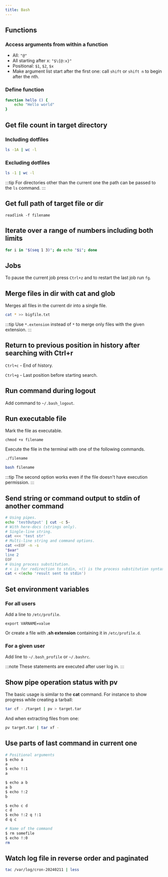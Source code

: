 ```yaml
---
title: Bash
---
```


## Functions

### Access arguments from within a function

- All: `"@"`
- All starting after x: `"$\{@:x}"`
- Positional: `$1`, `$2`, `$x`
- Make argument list start after the first one: call `shift` or `shift n` to begin after the nth.

### Define function

```bash
function hello () {
    echo "Hello world"
}
```

## Get file count in target directory

### Including dotfiles

```bash
ls -1A | wc -l
```

### Excluding dotfiles

```bash
ls -1 | wc -l
```

:::tip
For directories other than the current one the path can be passed to the `ls` command.
:::

## Get full path of target file or dir

```
readlink -f filename
```

## Iterate over a range of numbers including both limits

```bash
for i in "$(seq 1 3)"; do echo "$i"; done
```

## Jobs

To pause the current job press `Ctrl+z` and to restart the last job run `fg`.

## Merge files in dir with cat and glob

Merges all files in the current dir into a single file.

```bash
cat * >> bigfile.txt
```

:::tip
Use `*.extension` instead of `*` to merge only files with the given extension.
:::

## Return to previous position in history after searching with Ctrl+r

`Ctrl+c` - End of history.

`Ctrl+g` - Last position before starting search.

## Run command during logout

Add command to `~/.bash_logout`.

## Run executable file

Mark the file as executable.

```
chmod +x filename
```

Execute the file in the terminal with one of the following commands.

```bash
./filename
```

```bash
bash filename
```

:::tip
The second option works even if the file doesn't have execution permission.
:::

## Send string or command output to stdin of another command

```bash
# Using pipes.
echo 'testOutput' | cut -c 5-
# With here-docs (strings only).
# Single-line string.
cat <<< 'test str'
# Multi-line string and command options.
cat <<EOF -n -s
"$var"
line 2
EOF
# Using process substitution.
# < is for redirection to stdin, <() is the process substitution syntax.
cat < <(echo 'result sent to stdin')
```

## Set environment variables

### For all users

Add a line to `/etc/profile`.

```
export VARNAME=value
```

Or create a file with **.sh extension** containing it in
`/etc/profile.d`.

### For a given user

Add line to `~/.bash_profile` or `~/.bashrc`.

:::note
These statements are executed after user log in.
:::

## Show pipe operation status with pv

The basic usage is similar to the **cat** command.
For instance to show progress while creating a tarball:

```bash
tar cf - /target | pv > target.tar
```

And when extracting files from one:

```bash
pv target.tar | tar xf -
```

## Use parts of last command in current one

```bash
# Positional arguments
$ echo a
a
$ echo !:1
a

$ echo a b
a b
$ echo !:2
b

$ echo c d
c d
$ echo !:2 q !:1
d q c

# Name of the command
$ rm somefile
$ echo !:0
rm
```

## Watch log file in reverse order and paginated

```bash
tac /var/log/cron-20240211 | less
```
